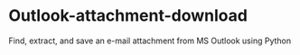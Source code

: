 # Outlook-attachment-download
Find, extract, and save an e-mail attachment from MS Outlook using Python
